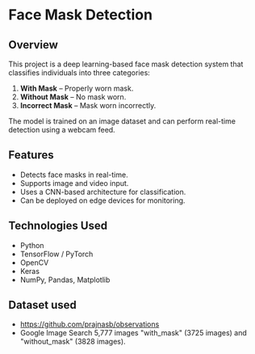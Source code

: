 # Face Mask Detection

## Overview
This project is a deep learning-based face mask detection system that classifies individuals into three categories:
1. **With Mask** – Properly worn mask.
2. **Without Mask** – No mask worn.
3. **Incorrect Mask** – Mask worn incorrectly.

The model is trained on an image dataset and can perform real-time detection using a webcam feed.

## Features
- Detects face masks in real-time.
- Supports image and video input.
- Uses a CNN-based architecture for classification.
- Can be deployed on edge devices for monitoring.

## Technologies Used
- Python
- TensorFlow / PyTorch
- OpenCV
- Keras
- NumPy, Pandas, Matplotlib

## Dataset used
- https://github.com/prajnasb/observations
- Google Image Search 5,777 images "with_mask" (3725 images) and "without_mask" (3828 images). 

